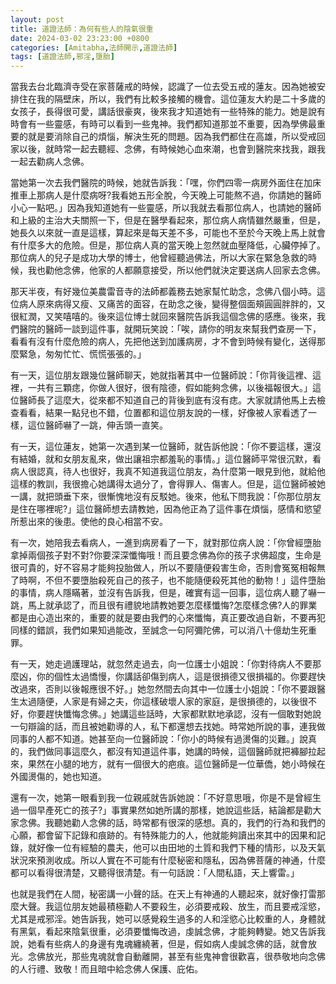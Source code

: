 ```yaml
---
layout: post
title: 道證法師：為何有些人的陰氣很重
date: 2024-03-02 23:23:00 +0800
categories: [Amitabha,法師開示,道證法師]
tags: [道證法師,邪淫,墮胎]
---
```


當我去台北臨濟寺受在家菩薩戒的時候，認識了一位去受五戒的蓮友。因為她被安排住在我的隔壁床，所以，我們有比較多接觸的機會。這位蓮友大約是二十多歲的女孩子，長得很可愛，講話很豪爽，後來我才知道她有一些特殊的能力。她是說有時會有一些靈感，有時可以看到一些鬼神。我們都知道那並不重要，因為學佛最重要的就是要消除自己的煩惱，解決生死的問題。因為我們都住在高雄，所以受戒回家以後，就時常一起去聽經、念佛，有時候她心血來潮，也會到醫院來找我，跟我一起去勸病人念佛。      

當她第一次去我們醫院的時候，她就告訴我：「嘿，你們四零一病房外面住在加床推車上那病人是什麼病呀?我看她五形全脫，今天晚上可能熬不過，你請她的醫師小心一點吧。」因為我知道她有一些靈感，所以我就去看那位病人，也請她的醫師和上級的主治大夫關照一下，但是在醫學看起來，那位病人病情雖然嚴重，但是，她長久以來就一直是這樣，算起來是每天差不多，可能也不至於今天晚上馬上就會有什麼多大的危險。但是，那位病人真的當天晚上忽然就血壓降低，心臟停掉了。那位病人的兒子是成功大學的博士，他曾經聽過佛法，所以大家在緊急急救的時候，我也勸他念佛，他家的人都願意接受，所以他們就決定要送病人回家去念佛。       

那天半夜，有好幾位美農雷音寺的法師都義務去她家幫忙助念，念佛八個小時。這位病人原來病得又瘦、又痛苦的面容，在助念之後，變得整個面頰圓圓胖胖的，又很紅潤，又笑嘻嘻的。後來這位博士就回來醫院告訴我這個念佛的感應。後來，我們醫院的醫師一談到這件事，就開玩笑說：「唉，請你的明友來幫我們查房一下，看看有沒有什麼危險的病人，先把他送到加護病房，才不會到時候有變化，送得那麼緊急，匆匆忙忙、慌慌張張的。」        

有一天，這位朋友跟幾位醫師聊天，她就指著其中一位醫師說：「你背後這裡、這裡，一共有三顆痣，你做人很好，很有陰德，假如能夠念佛，以後福報很大。」這位醫師長了這麼大，從來都不知道自己的背後到底有沒有痣。大家就請他馬上去檢查看看，結果一點兒也不錯，位置都和這位朋友說的一樣，好像被人家看透了一樣，這位醫師嚇了一跳，伸舌頭一直笑。      

有一天，這位蓮友，她第一次遇到某一位醫師，就告訴他說：「你不要這樣，還沒有結婚，就和女朋友亂來，做出讓祖宗都羞恥的事情。」這位醫師平常很沉默，看病人很認真，待人也很好，我真不知道我這位朋友，為什麼第一眼見到他，就給他這樣的教訓，我很擔心她講得太過分了，會得罪人、傷害人。但是，這位醫師被她一講，就把頭垂下來，很慚愧地沒有反駁她。後來，他私下問我說：「你那位朋友是住在哪裡呢?」這位醫師想去請教她，因為他正為了這件事在煩惱，感情和慾望所惹出來的後患。使他的良心相當不安。     

有一次，她陪我去看病人，一進到病房看了一下，就對那位病人說：「你曾經墮胎拿掉兩個孩子對不對?你要深深懺悔哦！而且要念佛為你的孩子求佛超度，生命是很可貴的，好不容易才能夠投胎做人，所以不要隨便殺害生命，否則會冤冤相報無了時啊，不但不要墮胎殺死自己的孩子，也不能隨便殺死其他的動物！」這件墮胎的事情，病人隱瞞著，並沒有告訴我，但是，確實有這一回事，這位病人聽了嚇一跳，馬上就承認了，而且很有禮貌地請教她要怎麼樣懺悔?怎麼樣念佛?人的罪業都是由心造出來的，重要的就是要由我們的心來懺悔，真正要改過自新，不要再犯同樣的錯誤，我們如果知過能改，至誠念一句阿彌陀佛，可以消八十億劫生死重罪。     

有一天，她走過護理站，就忽然走過去，向一位護士小姐說：「你對待病人不要那麼凶，你的個性太過憍慢，你講話卻傷到病人，這是很損德又很損福的。你要趕快改過來，否則以後報應很不好。」她忽然間去向其中一位護士小姐說：「你不要跟醫生太過隨便，人家是有婦之夫，你這樣破壞人家的家庭，是很損德的，以後很不好，你要趕快懺悔念佛。」她講這些話時，大家都默默地承認，沒有一個敢對她說一句辯論的話，而且被她勸導的人，私下都還想去找她。時常她所說的事，連我做同事的人都不知道。她甚至向一位醫師說：「你小的時候有過燙傷的災難。」說真的，我們做同事這麼久，都沒有知道這件事，她講的時候，這個醫師就把褲腳拉起來，果然在小腿的地方，就有一個很大的疤痕。這位醫師是一位華僑，她小時候在外國燙傷的，她也知道。      

還有一次，她第一眼看到我一位親戚就告訴她說：「不好意思哦，你是不是曾經生過一個早產死亡的孩子?」事實果然如她所講的那樣，她說這些話，結論都是勸大家念佛。我聽她勸人念佛的話，時常都有很深的感想。真的，我們的行為和我們的心願，都會留下記錄和痕跡的。有特殊能力的人，他就能夠讀出來其中的因果和記錄，就好像一位有經驗的農夫，他可以由田地的土質和我們下種的情形，以及天氣狀況來預測收成。所以人實在不可能有什麼秘密和隱私，因為佛菩薩的神通，什麼都可以看得很清楚，又聽得很清楚。有一句話說：「人間私語，天上響雷。」     

也就是我們在人間，秘密講一小聲的話。在天上有神通的人聽起來，就好像打雷那麼大聲。我這位朋友她最積極勸人不要殺生，必須要戒殺、放生，而且要戒淫慾，尤其是戒邪淫。她告訴我，她可以感覺殺生過多的人和淫慾心比較重的人，身體就有黑氣，看起來陰氣很重，必須要懺悔改過，虔誠念佛，才能夠轉變。她又告訴我說，她看有些病人的身邊有鬼魂纏繞著，但是，假如病人虔誠念佛的話，就會放光。念佛放光，那些鬼魂就會自動離開，甚至有些鬼神會很歡喜，很恭敬地向念佛的人行禮、致敬！而且暗中給念佛人保護、庇佑。      
